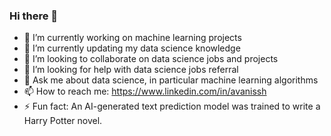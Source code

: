 ### Hi there 👋

<!--
**avanish123456789/avanish123456789** is a ✨ _special_ ✨ repository because its `README.md` (this file) appears on your GitHub profile.

Here are some ideas to get you started:
-->
- 🔭 I’m currently working on machine learning projects
- 🌱 I’m currently updating my data science knowledge
- 👯 I’m looking to collaborate on data science jobs and projects
- 🤔 I’m looking for help with data science jobs referral
- 💬 Ask me about data science, in particular machine learning algorithms
- 📫 How to reach me: https://www.linkedin.com/in/avanissh
- ⚡ Fun fact: An AI-generated text prediction model was trained to write a Harry Potter novel.
